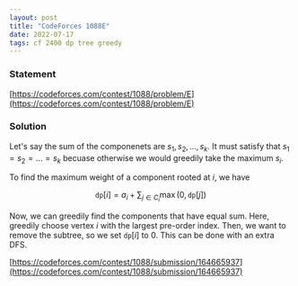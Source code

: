 ```yaml
---
layout: post
title: "CodeForces 1088E"
date: 2022-07-17
tags: cf 2400 dp tree greedy
---
```


### Statement 

[https://codeforces.com/contest/1088/problem/E](https://codeforces.com/contest/1088/problem/E)

### Solution

Let's say the sum of the componenets are $s_1, s_2,\dots , s_k$. It must satisfy that $s_1=s_2=\dots =s_k$ becuase otherwise we would greedily take the maximum $s_i$. 

To find the maximum weight of a component rooted at $i$, we have

$$
\texttt{dp}[i] = a_i + \sum_{j\in C_i} \max(0, \texttt{dp}[j])
$$

Now, we can greedily find the components that have equal sum. Here, greedily choose vertex $i$ with the largest pre-order index. Then, we want to remove the subtree, so we set $\texttt{dp}[i]$ to $0$. This can be done with an extra DFS.

[https://codeforces.com/contest/1088/submission/164665937](https://codeforces.com/contest/1088/submission/164665937)